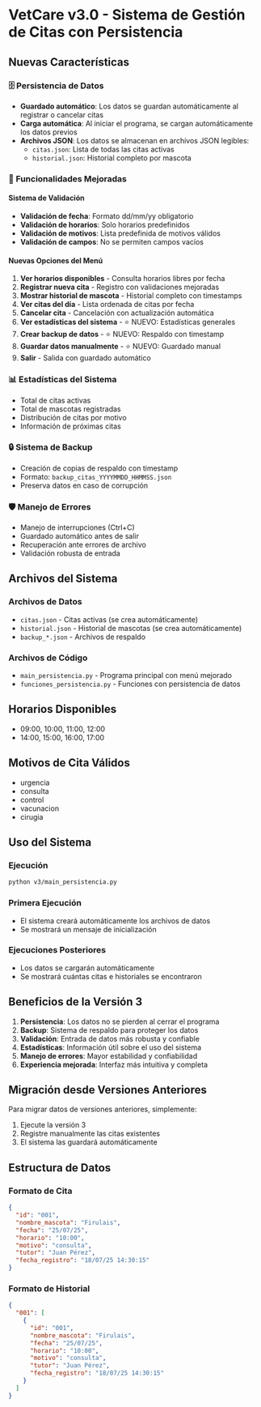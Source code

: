 # VetCare v3.0 - Sistema de Gestión de Citas con Persistencia

## Nuevas Características

### 🗄️ Persistencia de Datos
- **Guardado automático**: Los datos se guardan automáticamente al registrar o cancelar citas
- **Carga automática**: Al iniciar el programa, se cargan automáticamente los datos previos
- **Archivos JSON**: Los datos se almacenan en archivos JSON legibles:
  - `citas.json`: Lista de todas las citas activas
  - `historial.json`: Historial completo por mascota

### 🔧 Funcionalidades Mejoradas

#### Sistema de Validación
- **Validación de fecha**: Formato dd/mm/yy obligatorio
- **Validación de horarios**: Solo horarios predefinidos
- **Validación de motivos**: Lista predefinida de motivos válidos
- **Validación de campos**: No se permiten campos vacíos

#### Nuevas Opciones del Menú
1. **Ver horarios disponibles** - Consulta horarios libres por fecha
2. **Registrar nueva cita** - Registro con validaciones mejoradas
3. **Mostrar historial de mascota** - Historial completo con timestamps
4. **Ver citas del día** - Lista ordenada de citas por fecha
5. **Cancelar cita** - Cancelación con actualización automática
6. **Ver estadísticas del sistema** - ⭐ NUEVO: Estadísticas generales
7. **Crear backup de datos** - ⭐ NUEVO: Respaldo con timestamp
8. **Guardar datos manualmente** - ⭐ NUEVO: Guardado manual
9. **Salir** - Salida con guardado automático

### 📊 Estadísticas del Sistema
- Total de citas activas
- Total de mascotas registradas
- Distribución de citas por motivo
- Información de próximas citas

### 🔒 Sistema de Backup
- Creación de copias de respaldo con timestamp
- Formato: `backup_citas_YYYYMMDD_HHMMSS.json`
- Preserva datos en caso de corrupción

### 🛡️ Manejo de Errores
- Manejo de interrupciones (Ctrl+C)
- Guardado automático antes de salir
- Recuperación ante errores de archivo
- Validación robusta de entrada

## Archivos del Sistema

### Archivos de Datos
- `citas.json` - Citas activas (se crea automáticamente)
- `historial.json` - Historial de mascotas (se crea automáticamente)
- `backup_*.json` - Archivos de respaldo

### Archivos de Código
- `main_persistencia.py` - Programa principal con menú mejorado
- `funciones_persistencia.py` - Funciones con persistencia de datos

## Horarios Disponibles
- 09:00, 10:00, 11:00, 12:00
- 14:00, 15:00, 16:00, 17:00

## Motivos de Cita Válidos
- urgencia
- consulta 
- control
- vacunacion
- cirugia

## Uso del Sistema

### Ejecución
```bash
python v3/main_persistencia.py
```

### Primera Ejecución
- El sistema creará automáticamente los archivos de datos
- Se mostrará un mensaje de inicialización

### Ejecuciones Posteriores
- Los datos se cargarán automáticamente
- Se mostrará cuántas citas e historiales se encontraron

## Beneficios de la Versión 3

1. **Persistencia**: Los datos no se pierden al cerrar el programa
2. **Backup**: Sistema de respaldo para proteger los datos
3. **Validación**: Entrada de datos más robusta y confiable
4. **Estadísticas**: Información útil sobre el uso del sistema
5. **Manejo de errores**: Mayor estabilidad y confiabilidad
6. **Experiencia mejorada**: Interfaz más intuitiva y completa

## Migración desde Versiones Anteriores

Para migrar datos de versiones anteriores, simplemente:
1. Ejecute la versión 3
2. Registre manualmente las citas existentes
3. El sistema las guardará automáticamente

## Estructura de Datos

### Formato de Cita
```json
{
  "id": "001",
  "nombre_mascota": "Firulais",
  "fecha": "25/07/25",
  "horario": "10:00",
  "motivo": "consulta",
  "tutor": "Juan Pérez",
  "fecha_registro": "18/07/25 14:30:15"
}
```

### Formato de Historial
```json
{
  "001": [
    {
      "id": "001",
      "nombre_mascota": "Firulais",
      "fecha": "25/07/25",
      "horario": "10:00",
      "motivo": "consulta",
      "tutor": "Juan Pérez",
      "fecha_registro": "18/07/25 14:30:15"
    }
  ]
}
```
